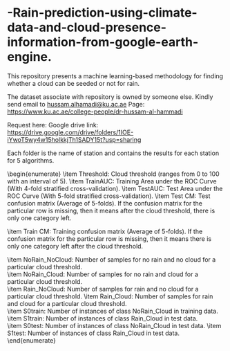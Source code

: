 # -Rain-prediction-using-climate-data-and-cloud-presence-information-from-google-earth-engine.
 This repository presents a machine learning-based methodology for finding whether a cloud can be seeded or not for rain.  
 
 The dataset associate with repository is owned by someone else.
 Kindly send email to hussam.alhamadi@ku.ac.ae
 Page: https://www.ku.ac.ae/college-people/dr-hussam-al-hammadi

Request here:
Google drive link: https://drive.google.com/drive/folders/1IOE-iYwoT5wy4w15holkkjTh1SADY15t?usp=sharing



Each folder is the name of station and contains the results for each station for 5 algorithms.




\begin{enumerate}
    \item Threshold: 	Cloud threshold (ranges from 0 to 100 with an interval of 5).
 \item TrainAUC: Training Area under the ROC Curve (With 4-fold stratified cross-validation).
 \item TestAUC: Test Area under the ROC Curve (With 5-fold stratified cross-validation).
 \item Test CM: Test confusion matrix (Average of 5-folds). If the confusion matrix for the particular row is missing, then it means after the cloud threshold, there is only one category left. 
    	
 \item Train CM: Training confusion matrix (Average of 5-folds). If the confusion matrix for the particular row is missing, then it means there is only one category left after the cloud threshold. 
 
 \item NoRain\_NoCloud: Number of samples for no rain and no cloud for a particular cloud threshold.	
 \item NoRain\_Cloud: Number of samples for no rain and cloud for a particular cloud threshold. 	
 \item Rain\_NoCloud: Number of samples for rain and no cloud for a particular cloud threshold.	
 \item Rain\_Cloud: Number of samples for rain and cloud for a particular cloud threshold.	
 \item S0train: Number of instances of class NoRain\_Cloud in training data.
 \item S1train: Number of instances of class Rain\_Cloud in test data. 	
 \item S0test: Number of instances of class NoRain\_Cloud in test data.	
 \item S1test: Number of instances of class Rain\_Cloud in test data.	
\end{enumerate}

